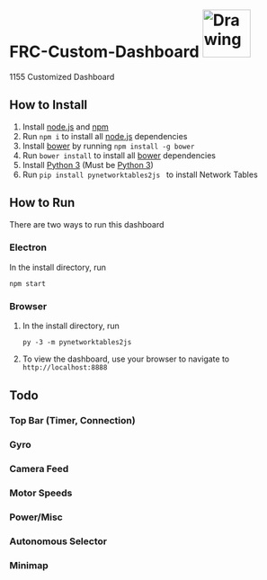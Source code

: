 # FRC-Custom-Dashboard <img src="https://lh3.google.com/u/1/d/0Bz7QlMdCJGGYa19UZkQ1RFl2dXc=w1920-h959-iv1" alt="Drawing" style="width: 85px;"/>
1155 Customized Dashboard

## How to Install
1. Install [node.js](https://nodejs.org) and [npm](https://www.npmjs.com/)
2. Run ```npm i``` to install all [node.js](https://nodejs.org) dependencies
3. Install [bower](https://bower.io/) by running ```npm install -g bower```
4. Run ```bower install``` to install all [bower](https://bower.io/) dependencies
5. Install [Python 3](https://www.python.org/) (Must be [Python 3](https://www.python.org/))
6. Run ```pip install pynetworktables2js ``` to install Network Tables

## How to Run
There are two ways to run this dashboard

### Electron
In the install directory, run

	npm start
### Browser
1. In the install directory, run

       py -3 -m pynetworktables2js
2. To view the dashboard, use your browser to navigate to `http://localhost:8888`


## Todo
### Top Bar (Timer, Connection)
### Gyro
### Camera Feed
### Motor Speeds
### Power/Misc
### Autonomous Selector
### Minimap
